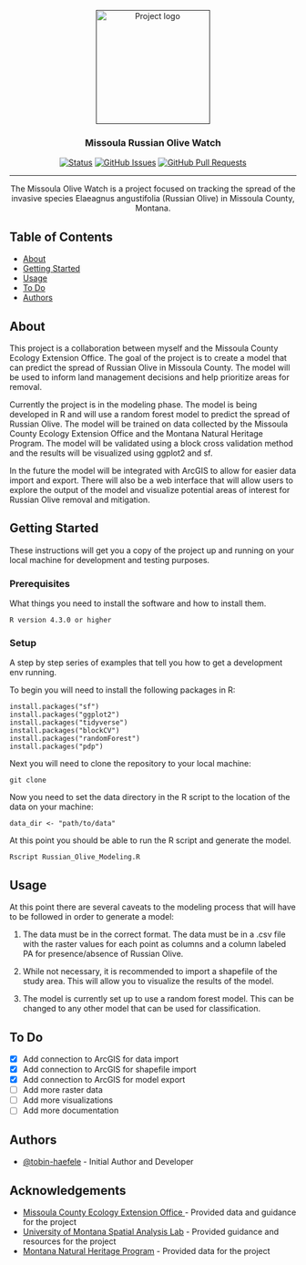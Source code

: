 <p align="center">
  <a href="" rel="noopener">
 <img width=200px height=200px src="https://mtnhp.org/thumbnail/defaultGen.aspx?itemid=70456&names=Russian%20Olive%20Elaeagnus%20angustifolia&copyright=MTNHP&photographer=Bonnie%20Heidel&maxWidth=434&maxHeight=400" alt="Project logo"></a>
</p>

<h3 align="center">Missoula Russian Olive Watch</h3>

<div align="center">

  [![Status](https://img.shields.io/badge/status-active-success.svg)]() 
  [![GitHub Issues](https://img.shields.io/github/issues/kylelobo/The-Documentation-Compendium.svg)](https://github.com/tobin-haefele/Russian-Olive-Modeling/issues)
  [![GitHub Pull Requests](https://img.shields.io/github/issues-pr/kylelobo/The-Documentation-Compendium.svg)](https://github.com/tobin-haefele/Russian-Olive-Modeling/pulls)

</div>

---

<p align="center"> The Missoula Olive Watch is a project focused on tracking the spread of the invasive species Elaeagnus angustifolia (Russian Olive) in Missoula County, Montana. 
    <br> 
</p>

## Table of Contents
+ [About](#about)
+ [Getting Started](#getting_started)
+ [Usage](#usage)
+ [To Do](#todo)
+ [Authors](#authors)

## About <a name = "about"></a>
This project is a collaboration between myself and the Missoula County Ecology Extension Office. The goal of the project is to create a model that can predict the spread of Russian Olive in Missoula County. The model will be used to inform land management decisions and help prioritize areas for removal.

Currently the project is in the modeling phase. The model is being developed in R and will use a random forest model to predict the spread of Russian Olive. The model will be trained on data collected by the Missoula County Ecology Extension Office and the Montana Natural Heritage Program. The model will be validated using a block cross validation method and the results will be visualized using ggplot2 and sf.

In the future the model will be integrated with ArcGIS to allow for easier data import and export. There will also be a web interface that will allow users to explore the output of the model and visualize potential areas of interest for Russian Olive removal and mitigation.

## Getting Started <a name = "getting_started"></a>
These instructions will get you a copy of the project up and running on your local machine for development and testing purposes.

### Prerequisites

What things you need to install the software and how to install them.

```
R version 4.3.0 or higher 
```

### Setup

A step by step series of examples that tell you how to get a development env running.

To begin you will need to install the following packages in R:

```
install.packages("sf")
install.packages("ggplot2")
install.packages("tidyverse")
install.packages("blockCV")
install.packages("randomForest")
install.packages("pdp")
```

Next you will need to clone the repository to your local machine:

```
git clone 
```

Now you need to set the data directory in the R script to the location of the data on your machine:

```
data_dir <- "path/to/data"
```

At this point you should be able to run the R script and generate the model.

```
Rscript Russian_Olive_Modeling.R
```

## Usage <a name = "usage"></a>

At this point there are several caveats to the modeling process that will have to be followed in order to generate a model:

1. The data must be in the correct format. The data must be in a .csv file with the raster values for each point as columns and a column labeled PA for presence/absence of Russian Olive. 

2. While not necessary, it is recommended to import a shapefile of the study area. This will allow you to visualize the results of the model.

3. The model is currently set up to use a random forest model. This can be changed to any other model that can be used for classification.


## To Do
- [x] Add connection to ArcGIS for data import
- [x] Add connection to ArcGIS for shapefile import
- [x] Add connection to ArcGIS for model export
- [ ] Add more raster data
- [ ] Add more visualizations
- [ ] Add more documentation

## Authors <a name = "authors"></a>
- [@tobin-haefele](www.github.com/tobin-haefele) - Initial Author and Developer

## Acknowledgements
- [Missoula County Ecology Extension Office ](https://missoulaeduplace.org/) - Provided data and guidance for the project
- [University of Montana Spatial Analysis Lab](https://www.umt.edu/spatial-analysis-lab/default.php) - Provided guidance and resources for the project
- [Montana Natural Heritage Program](https://mtnhp.org/) - Provided data for the project
